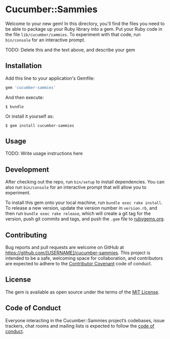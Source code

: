 # Cucumber::Sammies

Welcome to your new gem! In this directory, you'll find the files you need to be able to package up your Ruby library into a gem. Put your Ruby code in the file `lib/cucumber/sammies`. To experiment with that code, run `bin/console` for an interactive prompt.

TODO: Delete this and the text above, and describe your gem

## Installation

Add this line to your application's Gemfile:

```ruby
gem 'cucumber-sammies'
```

And then execute:

    $ bundle

Or install it yourself as:

    $ gem install cucumber-sammies

## Usage

TODO: Write usage instructions here

## Development

After checking out the repo, run `bin/setup` to install dependencies. You can also run `bin/console` for an interactive prompt that will allow you to experiment.

To install this gem onto your local machine, run `bundle exec rake install`. To release a new version, update the version number in `version.rb`, and then run `bundle exec rake release`, which will create a git tag for the version, push git commits and tags, and push the `.gem` file to [rubygems.org](https://rubygems.org).

## Contributing

Bug reports and pull requests are welcome on GitHub at https://github.com/[USERNAME]/cucumber-sammies. This project is intended to be a safe, welcoming space for collaboration, and contributors are expected to adhere to the [Contributor Covenant](http://contributor-covenant.org) code of conduct.

## License

The gem is available as open source under the terms of the [MIT License](https://opensource.org/licenses/MIT).

## Code of Conduct

Everyone interacting in the Cucumber::Sammies project’s codebases, issue trackers, chat rooms and mailing lists is expected to follow the [code of conduct](https://github.com/[USERNAME]/cucumber-sammies/blob/master/CODE_OF_CONDUCT.md).
